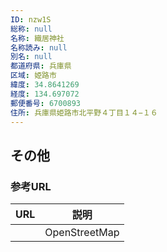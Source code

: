 ```yaml
---
ID: nzw1S
総称: null
名称: 織居神社
名称読み: null
別名: null
都道府県: 兵庫県
区域: 姫路市
緯度: 34.8641269
経度: 134.697072
郵便番号: 6700893
住所: 兵庫県姫路市北平野４丁目１４−１６
---
```


## その他

### 参考URL

| URL | 説明          |
| --- | ------------- |
|     | OpenStreetMap |
